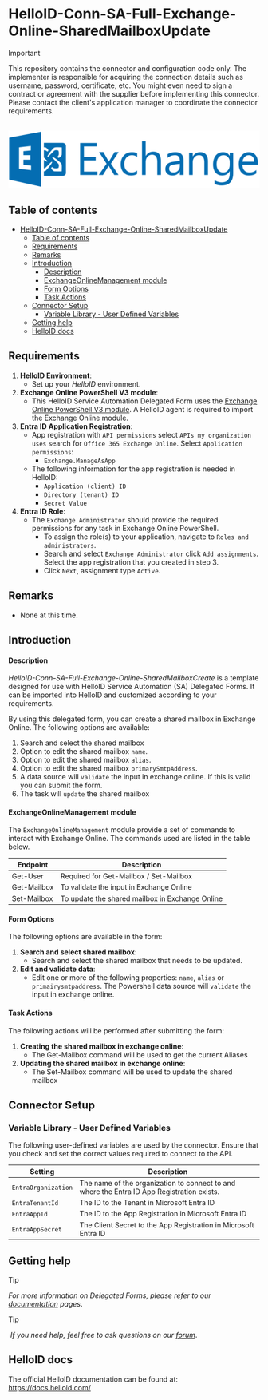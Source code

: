 # HelloID-Conn-SA-Full-Exchange-Online-SharedMailboxUpdate

> [!IMPORTANT]
> This repository contains the connector and configuration code only. The implementer is responsible for acquiring the connection details such as username, password, certificate, etc. You might even need to sign a contract or agreement with the supplier before implementing this connector. Please contact the client's application manager to coordinate the connector requirements.

<p align="center">
  <img src="https://github.com/Tools4everBV/HelloID-Conn-SA-Full-Exchange-Online-SharedMailboxUpdate/blob/main/Logo.png?raw=true">
</p>

## Table of contents

- [HelloID-Conn-SA-Full-Exchange-Online-SharedMailboxUpdate](#helloid-conn-sa-full-exchange-online-sharedmailboxupdate)
  - [Table of contents](#table-of-contents)
  - [Requirements](#requirements)
  - [Remarks](#remarks)
  - [Introduction](#introduction)
      - [Description](#description)
      - [ExchangeOnlineManagement module](#exchangeonlinemanagement-module)
      - [Form Options](#form-options)
      - [Task Actions](#task-actions)
  - [Connector Setup](#connector-setup)
    - [Variable Library - User Defined Variables](#variable-library---user-defined-variables)
  - [Getting help](#getting-help)
  - [HelloID docs](#helloid-docs)

## Requirements
1. **HelloID Environment**:
   - Set up your _HelloID_ environment.
2. **Exchange Online PowerShell V3 module**:
   - This HelloID Service Automation Delegated Form uses the [Exchange Online PowerShell V3 module](https://docs.microsoft.com/en-us/powershell/exchange/exchange-online-powershell-v2?view=exchange-ps). A HelloID agent is required to import the Exchange Online module.
3. **Entra ID Application Registration**:
   - App registration with `API permissions` select `APIs my organization uses` search for `Office 365 Exchange Online`. Select `Application permissions`:
     -  `Exchange.ManageAsApp`
   - The following information for the app registration is needed in HelloID:
     - `Application (client) ID`
     - `Directory (tenant) ID`
     - `Secret Value`
4. **Entra ID Role**:
   - The `Exchange Administrator` should provide the required permissions for any task in Exchange Online PowerShell.
     -  To assign the role(s) to your application, navigate to `Roles and administrators`.
     -  Search and select `Exchange Administrator` click `Add assignments`. Select the app registration that you created in step 3.
     -  Click `Next`, assignment type `Active`.

## Remarks
- None at this time.

## Introduction

#### Description
_HelloID-Conn-SA-Full-Exchange-Online-SharedMailboxCreate_ is a template designed for use with HelloID Service Automation (SA) Delegated Forms. It can be imported into HelloID and customized according to your requirements. 

By using this delegated form, you can create a shared mailbox in Exchange Online. The following options are available:
 1. Search and select the shared mailbox
 2. Option to edit the shared mailbox `name`.
 3. Option to edit the shared mailbox `alias`.
 4. Option to edit the shared mailbox `primarySmtpAddress`.
 5. A data source will `validate` the input in exchange online. If this is valid you can submit the form.
 6. The task will `update` the shared mailbox

#### ExchangeOnlineManagement module
The `ExchangeOnlineManagement` module provide a set of commands to interact with Exchange Online. The commands used are listed in the table below.

| Endpoint    | Description                                     |
| ----------- | ----------------------------------------------- |
| Get-User    | Required for Get-Mailbox / Set-Mailbox          |
| Get-Mailbox | To validate the input in Exchange Online        |
| Set-Mailbox | To update the shared mailbox in Exchange Online |

#### Form Options
The following options are available in the form:

1. **Search and select shared mailbox**:
   - Search and select the shared mailbox that needs to be updated.
2. **Edit and validate data**:
   - Edit one or more of the following properties: `name`, `alias` or `primairysmtpaddress`. The Powershell data source will `validate` the input in exchange online.

#### Task Actions
The following actions will be performed after submitting the form:

1. **Creating the shared mailbox in exchange online**:
   - The Get-Mailbox command will be used to get the current Aliases
2. **Updating the shared mailbox in exchange online**:
   - The Set-Mailbox command will be used to update the shared mailbox

## Connector Setup
### Variable Library - User Defined Variables
The following user-defined variables are used by the connector. Ensure that you check and set the correct values required to connect to the API.

| Setting             | Description                                                                                |
| ------------------- | ------------------------------------------------------------------------------------------ |
| `EntraOrganization` | The name of the organization to connect to and where the Entra ID App Registration exists. |
| `EntraTenantId`     | The ID to the Tenant in Microsoft Entra ID                                                 |
| `EntraAppId`        | The ID to the App Registration in Microsoft Entra ID                                       |
| `EntraAppSecret`    | The Client Secret to the App Registration in Microsoft Entra ID                            |

## Getting help
> [!TIP]
> _For more information on Delegated Forms, please refer to our [documentation](https://docs.helloid.com/en/service-automation/delegated-forms.html) pages_.

> [!TIP]
>  _If you need help, feel free to ask questions on our [forum](https://forum.helloid.com)_.

## HelloID docs
The official HelloID documentation can be found at: https://docs.helloid.com/
